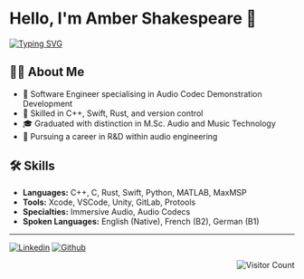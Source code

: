 # Hello, I'm Amber Shakespeare 👋
[![Typing SVG](https://readme-typing-svg.demolab.com/?lines=Software+Engineer;Audio+Programmer;Sound+Engineer;Audio+Researcher;Immersive+Audio+Developer;Audio+Codec+Developer;Media+Technology+Specialist;Acoustic+Engineer;DSP+Engineer)](https://git.io/typing-svg)


## 👩‍💻 About Me
- 🔭 Software Engineer specialising in Audio Codec Demonstration Development
- 🌱 Skilled in C++, Swift, Rust, and version control
- 🎓 Graduated with distinction in M.Sc. Audio and Music Technology
- 🚀 Pursuing a career in R&D within audio engineering

## 🛠️ Skills
- **Languages:** C++, C, Rust, Swift, Python, MATLAB, MaxMSP
- **Tools:** Xcode, VSCode, Unity, GitLab, Protools
- **Specialties:** Immersive Audio, Audio Codecs
- **Spoken Languages:** English (Native), French (B2), German (B1)

---
<!--![Profile Views](https://komarev.com/ghpvc/?username=amber-shakespeare&color=green)-->
[![Linkedin](https://img.shields.io/badge/-LinkedIn-blue?style=flat&logo=Linkedin&logoColor=white)](https://www.linkedin.com/in/aishakespeare/)
[![Github](https://img.shields.io/github/followers/shakespear?label=Follow&style=social)](https://github.com/shakespearea/shakespearea)
&nbsp;<div align="right">
  ![Visitor Count](https://profile-counter.glitch.me/shakesperea/count.svg)
</div>

<!--&nbsp;<div align="center">
  <a href="<Your Profile URL>"><img src="https://goodreads-readme.vercel.app/api/book?id=136540854" alt="GoodReads reading" width="350" /></a>
  [![Spotify](https://novatorem.vercel.app/api/spotify?background_color=0d1117&border_color=ffffff)](https://open.spotify.com/user/1179341471)
  
</div-->

<!--![Jokes Card](https://readme-jokes.vercel.app/api)-->
<br>

